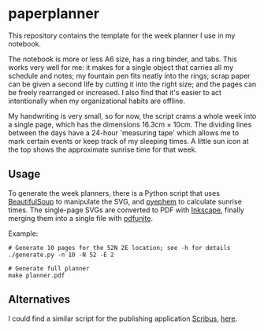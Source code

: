 paperplanner
===============================================================================

This repository contains the template for the week planner I use in my 
notebook.

The notebook is more or less A6 size, has a ring binder, and tabs. This works 
very well for me: it makes for a single object that carries all my schedule 
and notes; my fountain pen fits neatly into the rings; scrap paper can be 
given a second life by cutting it into the right size; and the pages can be 
freely rearranged or increased. I also find that it's easier to act 
intentionally when my organizational habits are offline.

My handwriting is very small, so for now, the script crams a whole week into a 
single page, which has the dimensions 16.3cm × 10cm. The dividing lines 
between the days have a 24-hour 'measuring tape' which allows me to mark 
certain events or keep track of my sleeping times. A little sun icon at the 
top shows the approximate sunrise time for that week.



Usage
-------------------------------------------------------------------------------

To generate the week planners, there is a Python script that uses 
[BeautifulSoup](https://www.crummy.com/software/BeautifulSoup/) to manipulate 
the SVG, and [pyephem](https://rhodesmill.org/pyephem/) to calculate sunrise 
times. The single-page SVGs are converted to PDF with 
[Inkscape](https://inkscape.org), finally merging them into a single file with 
[pdfunite](https://poppler.freedesktop.org/).

Example:

    # Generate 10 pages for the 52N 2E location; see -h for details
    ./generate.py -n 10 -N 52 -E 2

    # Generate full planner
    make planner.pdf


Alternatives
-------------------------------------------------------------------------------

I could find a similar script for the publishing application 
[Scribus](https://www.scribus.net/), [here](http://diyplanner.com/node/8914).

